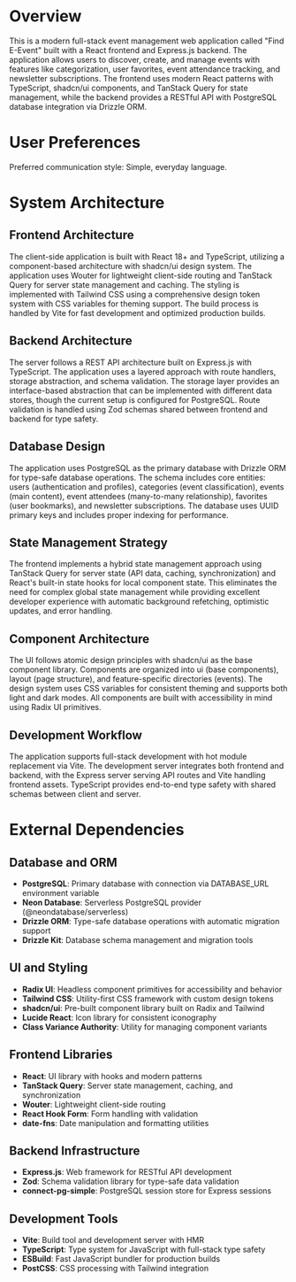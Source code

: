 # Overview

This is a modern full-stack event management web application called "Find E-Event" built with a React frontend and Express.js backend. The application allows users to discover, create, and manage events with features like categorization, user favorites, event attendance tracking, and newsletter subscriptions. The frontend uses modern React patterns with TypeScript, shadcn/ui components, and TanStack Query for state management, while the backend provides a RESTful API with PostgreSQL database integration via Drizzle ORM.

# User Preferences

Preferred communication style: Simple, everyday language.

# System Architecture

## Frontend Architecture
The client-side application is built with React 18+ and TypeScript, utilizing a component-based architecture with shadcn/ui design system. The application uses Wouter for lightweight client-side routing and TanStack Query for server state management and caching. The styling is implemented with Tailwind CSS using a comprehensive design token system with CSS variables for theming support. The build process is handled by Vite for fast development and optimized production builds.

## Backend Architecture  
The server follows a REST API architecture built on Express.js with TypeScript. The application uses a layered approach with route handlers, storage abstraction, and schema validation. The storage layer provides an interface-based abstraction that can be implemented with different data stores, though the current setup is configured for PostgreSQL. Route validation is handled using Zod schemas shared between frontend and backend for type safety.

## Database Design
The application uses PostgreSQL as the primary database with Drizzle ORM for type-safe database operations. The schema includes core entities: users (authentication and profiles), categories (event classification), events (main content), event attendees (many-to-many relationship), favorites (user bookmarks), and newsletter subscriptions. The database uses UUID primary keys and includes proper indexing for performance.

## State Management Strategy
The frontend implements a hybrid state management approach using TanStack Query for server state (API data, caching, synchronization) and React's built-in state hooks for local component state. This eliminates the need for complex global state management while providing excellent developer experience with automatic background refetching, optimistic updates, and error handling.

## Component Architecture
The UI follows atomic design principles with shadcn/ui as the base component library. Components are organized into ui (base components), layout (page structure), and feature-specific directories (events). The design system uses CSS variables for consistent theming and supports both light and dark modes. All components are built with accessibility in mind using Radix UI primitives.

## Development Workflow
The application supports full-stack development with hot module replacement via Vite. The development server integrates both frontend and backend, with the Express server serving API routes and Vite handling frontend assets. TypeScript provides end-to-end type safety with shared schemas between client and server.

# External Dependencies

## Database and ORM
- **PostgreSQL**: Primary database with connection via DATABASE_URL environment variable
- **Neon Database**: Serverless PostgreSQL provider (@neondatabase/serverless)
- **Drizzle ORM**: Type-safe database operations with automatic migration support
- **Drizzle Kit**: Database schema management and migration tools

## UI and Styling
- **Radix UI**: Headless component primitives for accessibility and behavior
- **Tailwind CSS**: Utility-first CSS framework with custom design tokens
- **shadcn/ui**: Pre-built component library built on Radix and Tailwind
- **Lucide React**: Icon library for consistent iconography
- **Class Variance Authority**: Utility for managing component variants

## Frontend Libraries
- **React**: UI library with hooks and modern patterns
- **TanStack Query**: Server state management, caching, and synchronization
- **Wouter**: Lightweight client-side routing
- **React Hook Form**: Form handling with validation
- **date-fns**: Date manipulation and formatting utilities

## Backend Infrastructure
- **Express.js**: Web framework for RESTful API development
- **Zod**: Schema validation library for type-safe data validation
- **connect-pg-simple**: PostgreSQL session store for Express sessions

## Development Tools
- **Vite**: Build tool and development server with HMR
- **TypeScript**: Type system for JavaScript with full-stack type safety
- **ESBuild**: Fast JavaScript bundler for production builds
- **PostCSS**: CSS processing with Tailwind integration